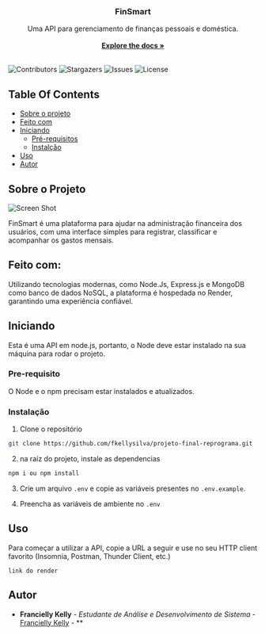 <br/>
<p align="center">
  <h3 align="center">FinSmart</h3>

  <p align="center">
    Uma API para gerenciamento de finanças pessoais e doméstica.
    <br/>
    <br/>
    <a href="https://github.com/fkellysilva/projeto-final-reprograma"><strong>Explore the docs »</strong></a>
    <br/>
    <br/>
  </p>
</p>

![Contributors](https://img.shields.io/github/contributors/fkellysilva/projeto-final-reprograma?color=dark-green) ![Stargazers](https://img.shields.io/github/stars/fkellysilva/projeto-final-reprograma?style=social) ![Issues](https://img.shields.io/github/issues/fkellysilva/projeto-final-reprograma) ![License](https://img.shields.io/github/license/fkellysilva/projeto-final-reprograma) 

## Table Of Contents

* [Sobre o projeto](#about-the-project)
* [Feito com](#built-with)
* [Iniciando](#getting-started)
  * [Pré-requisitos](#prerequisites)
  * [Instalção](#installation)
* [Uso](#usage)
* [Autor](#authors)

## Sobre o Projeto

![Screen Shot](images/screenshot.png)

FinSmart é uma plataforma para ajudar na administração financeira dos usuários, com uma interface simples para registrar, classificar e acompanhar os gastos mensais.


## Feito com:

Utilizando tecnologias modernas, como Node.Js, Express.js e MongoDB como banco de dados NoSQL, a plataforma é hospedada no Render, garantindo uma experiência confiável.

## Iniciando

Esta é uma API em node.js, portanto, o Node deve estar instalado na sua máquina para rodar o projeto.

### Pre-requisito

O Node e o npm precisam estar instalados e atualizados.

### Instalação

1. Clone o repositório

```sh
git clone https://github.com/fkellysilva/projeto-final-reprograma.git
```

2. na raíz do projeto, instale as dependencias 

```sh
npm i ou npm install
```

3. Crie um arquivo `.env` e copie as variáveis presentes no `.env.example`.

4. Preencha as variáveis de ambiente no `.env`

## Uso

Para começar a utilizar a API, copie a URL a seguir e use no seu HTTP client favorito (Insomnia, Postman, Thunder Client, etc.)

```
link do render
```


## Autor

* **Francielly Kelly** - *Estudante de Análise e Desenvolvimento de Sistema* - [Francielly Kelly](https://github.com/fkellysilva) - **
